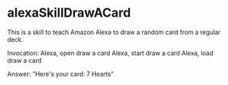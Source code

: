 # alexaSkillDrawACard
This is a skill to teach Amazon Alexa to draw a random card from a regular deck. 

Invocation:
Alexa, open draw a card
Alexa, start draw a card
Alexa, load draw a card

Answer:
"Here's your card: 7 Hearts"
